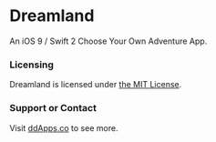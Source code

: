 # Dreamland
An iOS 9 / Swift 2 Choose Your Own Adventure App.

### Licensing
Dreamland is licensed under [the MIT License](LICENSE).

### Support or Contact
Visit [ddApps.co](http://ddapps.co) to see more.